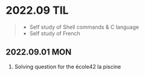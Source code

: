 # 2022.09 TIL
> - Self study of Shell commands & C language
> - Self study of French

## 2022.09.01 MON
1. Solving question for the école42 la piscine